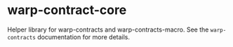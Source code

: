 # warp-contract-core

Helper library for warp-contracts and warp-contracts-macro. See the `warp-contracts` documentation for more details.

